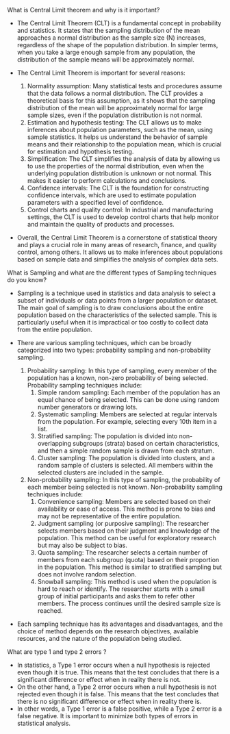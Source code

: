 What is Central Limit theorem and why is it important?

- The Central Limit Theorem (CLT) is a fundamental concept in probability and statistics. It states that the sampling distribution of the mean approaches a normal distribution as the 
  sample size (N) increases, regardless of the shape of the population distribution. In simpler terms, when you take a large enough sample from any population, the distribution of 
  the sample means will be approximately normal.

- The Central Limit Theorem is important for several reasons:
  1. Normality assumption: Many statistical tests and procedures assume that the data follows a normal distribution. The CLT provides a theoretical basis for this assumption, as 
     it shows that the sampling distribution of the mean will be approximately normal for large sample sizes, even if the population distribution is not normal.
  2. Estimation and hypothesis testing: The CLT allows us to make inferences about population parameters, such as the mean, using sample statistics. It helps us understand the 
     behavior of sample means and their relationship to the population mean, which is crucial for estimation and hypothesis testing.
  4. Simplification: The CLT simplifies the analysis of data by allowing us to use the properties of the normal distribution, even when the underlying population 
     distribution is unknown or not normal. This makes it easier to perform calculations and conclusions.
  6. Confidence intervals: The CLT is the foundation for constructing confidence intervals, which are used to estimate population parameters with a specified level of confidence.
  7. Control charts and quality control: In industrial and manufacturing settings, the CLT is used to develop control charts that help monitor and maintain the quality of products and processes.

- Overall, the Central Limit Theorem is a cornerstone of statistical theory and plays a crucial role in many areas of research, finance, and quality control, among others. It allows us 
  to make inferences about populations based on sample data and simplifies the analysis of complex data sets.

What is Sampling and what are the different types of Sampling techniques do you know?

- Sampling is a technique used in statistics and data analysis to select a subset of individuals or data points from a larger population or dataset. The main goal of 
  sampling is to draw conclusions about the entire population based on the characteristics of the selected sample. This is particularly useful when it is impractical 
  or too costly to collect data from the entire population.
- There are various sampling techniques, which can be broadly categorized into two types: probability sampling and non-probability sampling.
  1. Probability sampling: In this type of sampling, every member of the population has a known, non-zero probability of being selected. Probability sampling techniques include:
     1. Simple random sampling: Each member of the population has an equal chance of being selected. This can be done using random number generators or drawing lots.
     2. Systematic sampling: Members are selected at regular intervals from the population. For example, selecting every 10th item in a list.
     3. Stratified sampling: The population is divided into non-overlapping subgroups (strata) based on certain characteristics, and then a simple random sample is drawn from each stratum.
     4. Cluster sampling: The population is divided into clusters, and a random sample of clusters is selected. All members within the selected clusters are included in the sample.
  2. Non-probability sampling: In this type of sampling, the probability of each member being selected is not known. Non-probability sampling techniques include:
     1. Convenience sampling: Members are selected based on their availability or ease of access. This method is prone to 
        bias and may not be representative of the entire population.
     2. Judgment sampling (or purposive sampling): The researcher selects members based on their judgment and 
        knowledge of the population. This method can be useful for exploratory research but may also be subject to bias.
     3. Quota sampling: The researcher selects a certain number of members from each subgroup (quota) based on their 
        proportion in the population. This method is similar to stratified sampling but does not involve random selection.
     4. Snowball sampling: This method is used when the population is hard to reach or identify. The researcher starts with a small group of initial participants         and asks them to refer other members. The process continues until the desired sample size is reached.

- Each sampling technique has its advantages and disadvantages, and the choice of method depends on the research objectives, available resources, and the nature of the population being studied.

What are type 1 and type 2 errors ?

- In statistics, a Type 1 error occurs when a null hypothesis is rejected even though it is true. This means that the test concludes 
  that there is a significant   difference or effect when in reality there is not. 
- On the other hand, a Type 2 error occurs when a null hypothesis is not rejected even though it is false. This means that the test 
  concludes that there is no significant difference or effect when in reality there is. 
- In other words, a Type 1 error is a false positive, while a Type 2 error is a false negative. It is important to minimize both 
  types of errors in statistical analysis.
